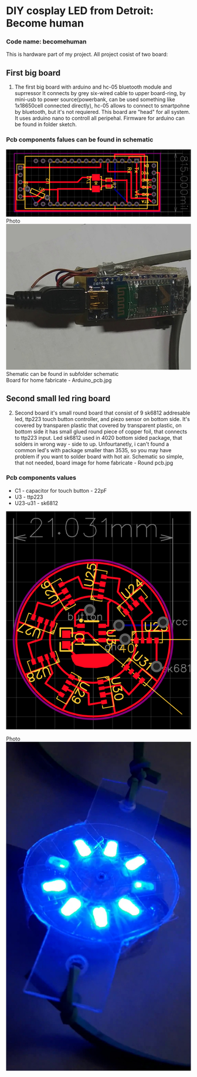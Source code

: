 # DIY cosplay LED from Detroit: Become human
### Code name: becomehuman
 This is hardware part of my project. All project cosist of two board:
 ## First big board
 1. The first big board with arduino and hc-05 bluetooth module and suprressor
 It connects by grey six-wired cable to upper board-ring, by mini-usb to power source(powerbank, can be used something like 1x18650cell connected directly), hc-05 allows to connect to smartpohne by bluetooth, but it's not requiered. This board are "head" for all system. It uses arduino nano to controll all peripehal. Firmware for arduino can be found in folder sketch.
 ### Pcb components falues can be found in schematic
 ![Img](/img/big_board.png)
 Photo
 ![Img](/img/big_board_photo.jpg)
 Shematic can be found in subfolder schematic     
 Board for home fabricate - Arduino_pcb.jpg
## Second small led ring board
 2. Second board it's small round board that consist of 9 sk6812 addresable led, ttp223 touch button controller, and piezo sensor on bottom side. It's covered by transparen plastic that covered by transparent plastic, on bottom side it has small glued round piece of copper foil, that connects to ttp223 input. Led sk6812 used in 4020 bottom sided package, that solders in wrong way - side to up. Unfourtanetly, i can't found a common led's with package smaller than 3535, so you may have problem if you want to solder board with hot air. 
 Schematic so simple, that not needed, board image for home fabricate - Round pcb.jpg   
 ### Pcb components values
* C1 - capacitor for touch button - 22pF
* U3 - ttp223
* U23-u31 - sk6812    
      
![Img](/img/ring_board.png)    
          
 Photo      
 ![Img](/img/photo_of_ring.jpg)     